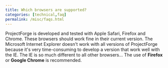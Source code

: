 ```yaml
---
title: Which browsers are supported?
categories: [technical,faq]
permalink: /misc/faqs.html
---
```


ProjectForge is developed and tested with Apple Safari, Firefox and Chrome. These browsers should work fine in their current version. The Microsoft Internet Explorer doesn't work with all versions of ProjectForge because it's very time-consuming to develop a version that work well with the IE. The IE is so much different to all other browsers... The use of __Firefox__ or __Google Chrome__ is recommended.

